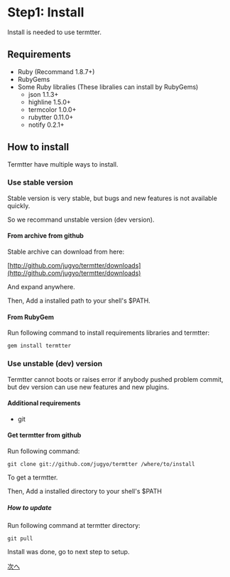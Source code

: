 # Step1: Install

Install is needed to use termtter.

## Requirements

* Ruby (Recommand 1.8.7+)
* RubyGems
* Some Ruby libralies (These libralies can install by RubyGems)
    * json 1.1.3+
    * highline 1.5.0+
    * termcolor 1.0.0+
    * rubytter 0.11.0+
    * notify 0.2.1+

## How to install

Termtter have multiple ways to install.

### Use stable version

Stable version is very stable,
 but bugs and new features is not available quickly.

So we recommand unstable version (dev version).

#### From archive from github

Stable archive can download from here:

[http://github.com/jugyo/termtter/downloads](http://github.com/jugyo/termtter/downloads)

And expand anywhere.

Then, Add a installed path to your shell's $PATH.

#### From RubyGem

Run following command to install requirements libraries and termtter:

    gem install termtter


### Use unstable (dev) version

Termtter cannot boots or raises error
 if anybody pushed problem commit,
 but dev version can use new features and new plugins.

#### Additional requirements

* git

#### Get termtter from github

Run following command:

    git clone git://github.com/jugyo/termtter /where/to/install

To get a termtter.

Then, Add a installed directory to your shell's $PATH

##### How to update

Run following command at termtter directory:

    git pull

<!--
__TODO: translate this__

## PATHを通す

##### Windows (XP以降)

1. システムのコントロールパネルを開く
2. 詳細設定タブの環境変数を開く
3. ユーザー環境変数にPATHがなければ「作成」を開き、名前に"PATH",値に"Termtterへのパス/bin"を書いてOKを押す
4. あればPATHをクリックし「編集」を開き、項目の最初に"Termtterへのパス/bin:"を書いてOKを押す

##### Linux

使用中のシェルによって異なります。Googleなどで検索してください。

##### Mac OS X

シェルに共通して、/etc/pathsファイルに書き込むことで反映できます

* `sudo vim /etc/paths`など(vimの代わりにnanoなどを使用可能です)をシェルに入力し、パスワードを求められたら入力する
* 一番上の行に"Termtterへのパス/bin"を入力し保存、終了
* シェルを再起動

-->

Install was done, go to next step to setup.

[次へ](step2.ja.mkd)


